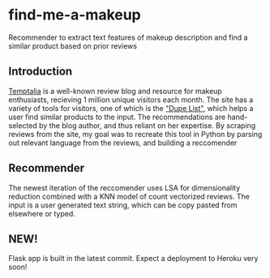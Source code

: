 # find-me-a-makeup
Recommender to extract text features of makeup description and find a similar product based on prior reviews

## Introduction

[Temptalia](https://www.temptalia.com/) is a well-known review blog and resource for makeup enthusiasts, recieving 1 million unique visitors each month. The site has a variety of tools for visitors, one of which is the ["Dupe List"](https://www.temptalia.com/makeup-dupe-list/), which helps a user find similar products to the input. The recommendations are hand-selected by the blog author, and thus reliant on her expertise. By scraping reviews from the site, my goal was to recreate this tool in Python by parsing out relevant language from the reviews, and building a reccomender

## Recommender

The newest iteration of the reccomender uses LSA for dimensionality reduction combined with a KNN model of count vectorized reviews. The input is a user generated text string, which can be copy pasted from elsewhere or typed. 

## NEW!

Flask app is built in the latest commit. Expect a deployment to Heroku very soon!
